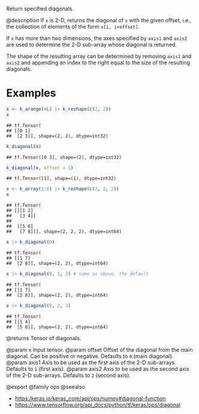 Return specified diagonals.

@description
If `x` is 2-D, returns the diagonal of `x` with the given offset, i.e., the
collection of elements of the form `x[i, i+offset]`.

If `x` has more than two dimensions, the axes specified by `axis1`
and `axis2` are used to determine the 2-D sub-array whose diagonal
is returned.

The shape of the resulting array can be determined by removing `axis1`
and `axis2` and appending an index to the right equal to the size of
the resulting diagonals.

# Examples

```r
x <- k_arange(4L) |> k_reshape(c(2, 2))
x
```

```
## tf.Tensor(
## [[0 1]
##  [2 3]], shape=(2, 2), dtype=int32)
```

```r
k_diagonal(x)
```

```
## tf.Tensor([0 3], shape=(2), dtype=int32)
```

```r
k_diagonal(x, offset = 1)
```

```
## tf.Tensor([1], shape=(1), dtype=int32)
```

```r
x <- k_array(1:8) |> k_reshape(c(2, 2, 2))
x
```

```
## tf.Tensor(
## [[[1 2]
##   [3 4]]
## 
##  [[5 6]
##   [7 8]]], shape=(2, 2, 2), dtype=int64)
```

```r
x |> k_diagonal(0)
```

```
## tf.Tensor(
## [[1 7]
##  [2 8]], shape=(2, 2), dtype=int64)
```

```r
x |> k_diagonal(0, 1, 2) # same as above, the default
```

```
## tf.Tensor(
## [[1 7]
##  [2 8]], shape=(2, 2), dtype=int64)
```

```r
x |> k_diagonal(0, 2, 3)
```

```
## tf.Tensor(
## [[1 4]
##  [5 8]], shape=(2, 2), dtype=int64)
```

@returns
Tensor of diagonals.

@param x Input tensor.
@param offset Offset of the diagonal from the main diagonal.
    Can be positive or negative. Defaults to `0`.(main diagonal).
@param axis1 Axis to be used as the first axis of the 2-D sub-arrays.
    Defaults to `1`.(first axis).
@param axis2 Axis to be used as the second axis of the 2-D sub-arrays.
    Defaults to `2` (second axis).

@export
@family ops
@seealso
+ <https:/keras.io/keras_core/api/ops/numpy#diagonal-function>
+ <https://www.tensorflow.org/api_docs/python/tf/keras/ops/diagonal>
